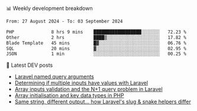 📊 Weekly development breakdown
<!--START_SECTION:waka-->

```txt
From: 27 August 2024 - To: 03 September 2024

PHP              8 hrs 9 mins    ██████████████████░░░░░░░   72.23 %
Other            2 hrs           ████▒░░░░░░░░░░░░░░░░░░░░   17.82 %
Blade Template   45 mins         █▓░░░░░░░░░░░░░░░░░░░░░░░   06.76 %
SQL              20 mins         ▓░░░░░░░░░░░░░░░░░░░░░░░░   02.95 %
JSON             1 min           ░░░░░░░░░░░░░░░░░░░░░░░░░   00.25 %
```

<!--END_SECTION:waka-->

📕 Latest DEV posts
<!-- BLOG-POST-LIST:START -->
- [Laravel named query arguments](https://dev.to/michaelvickersuk/laravel-named-query-arguments-28kd)
- [Determining if multiple inputs have values with Laravel](https://dev.to/michaelvickersuk/determining-if-multiple-inputs-have-values-with-laravel-km6)
- [Array inputs validation and the N+1 query problem in Laravel](https://dev.to/michaelvickersuk/array-inputs-validation-and-the-n1-query-problem-in-laravel-2agb)
- [Array initialisation and key data types in PHP](https://dev.to/michaelvickersuk/array-initialisation-and-key-data-types-in-php-1e5b)
- [Same string, different output... how Laravel&#39;s slug &amp; snake helpers differ](https://dev.to/michaelvickersuk/same-string-different-output-how-laravels-slug-snake-helpers-differ-1ccj)
<!-- BLOG-POST-LIST:END -->

